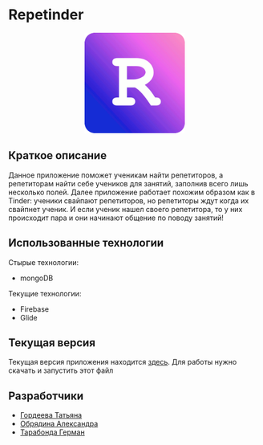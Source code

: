 # Repetinder


<p align="center"> 
  <img width="200" height="200" src="https://github.com/sarnatk/Repetinder/blob/master/app/src/main/res/drawable/logo.png">
</p>

## Краткое описание

Данное приложение поможет ученикам найти репетиторов, а репетиторам найти себе учеников для занятий, заполнив всего лишь несколько полей. Далее приложение работает похожим образом как в Tinder: ученики свайпают репетиторов, но репетиторы ждут когда их свайпнет ученик. И если ученик нашел своего репетитора, то у них происходит пара и они начинают общение по поводу занятий! 

## Использованные технологии

Стырые технологии:
- mongoDB

Текущие технологии:
- Firebase
- Glide

## Текущая версия

Текущая версия приложения находится [здесь](https://github.com/sarnatk/Repetinder/blob/master/apk/app-debug.apk). Для работы нужно скачать и запустить этот файл

## Разработчики

- [Гордеева Татьяна](http://t.me/sarnatk)
- [Обрядина Александра](http://t.me/enotik30)
- [Тарабонда Герман](http://t.me/kot239)
